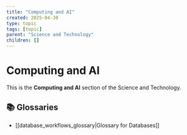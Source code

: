 ```yaml
---
title: "Computing and AI"
created: 2025-04-30
type: topic
tags: [topic]
parent: "Science and Technology"
children: []
---
```


# Computing and AI

This is the **Computing and AI** section of the Science and Technology.

## 📚 Glossaries

- [[database_workflows_glossary|Glossary for Databases]]
